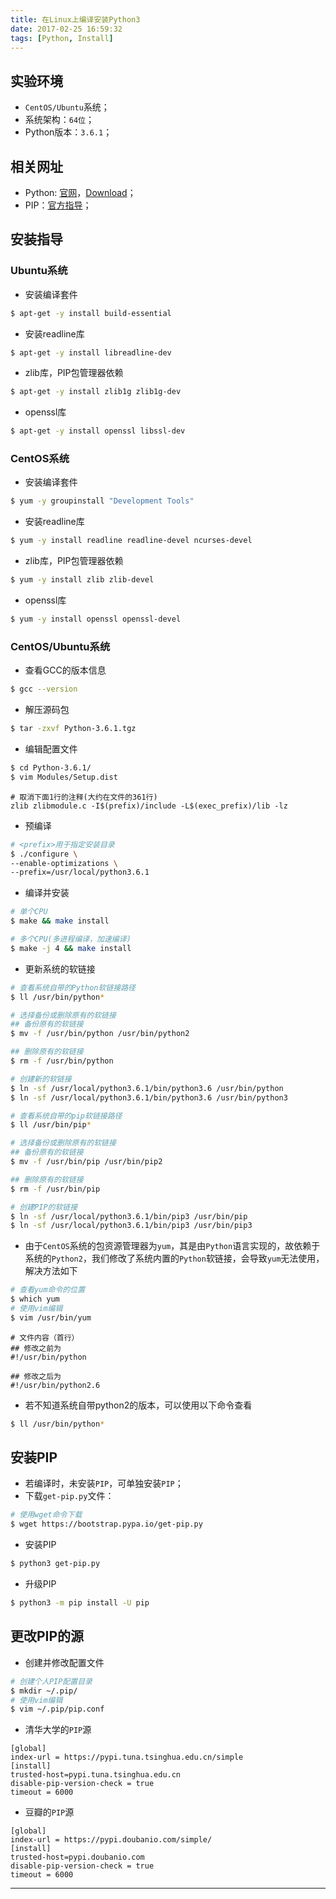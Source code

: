 ```yaml
---
title: 在Linux上编译安装Python3
date: 2017-02-25 16:59:32
tags: [Python, Install]
---
```


## 实验环境
+ `CentOS/Ubuntu`系统；
+ 系统架构：`64位`；
+ Python版本：`3.6.1`；

## 相关网址
+ Python: [官网](https://www.python.org/)，[Download](https://www.python.org/downloads/source/)；
+ PIP：[官方指导](https://pip.pypa.io/en/latest/installing/)；

<!-- more -->

## 安装指导
### Ubuntu系统
+ 安装编译套件

```bash
$ apt-get -y install build-essential
```

+ 安装readline库

```bash
$ apt-get -y install libreadline-dev
```

+ zlib库，PIP包管理器依赖

```bash
$ apt-get -y install zlib1g zlib1g-dev
```

+ openssl库

```bash
$ apt-get -y install openssl libssl-dev
```

### CentOS系统
+ 安装编译套件

```bash
$ yum -y groupinstall "Development Tools"
```
+ 安装readline库

```bash
$ yum -y install readline readline-devel ncurses-devel
```
+ zlib库，PIP包管理器依赖

```bash
$ yum -y install zlib zlib-devel
```
+ openssl库

```bash
$ yum -y install openssl openssl-devel
```

### CentOS/Ubuntu系统
+ 查看GCC的版本信息

```bash
$ gcc --version
```
+ 解压源码包

```bash
$ tar -zxvf Python-3.6.1.tgz
```

+ 编辑配置文件

```bash
$ cd Python-3.6.1/
$ vim Modules/Setup.dist
```

```text
# 取消下面1行的注释(大约在文件的361行)
zlib zlibmodule.c -I$(prefix)/include -L$(exec_prefix)/lib -lz
```

+ 预编译

```bash
# <prefix>用于指定安装目录
$ ./configure \
--enable-optimizations \
--prefix=/usr/local/python3.6.1
```

+ 编译并安装

```bash
# 单个CPU
$ make && make install

# 多个CPU(多进程编译，加速编译)
$ make -j 4 && make install
```

+ 更新系统的软链接

```bash
# 查看系统自带的Python软链接路径
$ ll /usr/bin/python*

# 选择备份或删除原有的软链接
## 备份原有的软链接
$ mv -f /usr/bin/python /usr/bin/python2

## 删除原有的软链接
$ rm -f /usr/bin/python

# 创建新的软链接
$ ln -sf /usr/local/python3.6.1/bin/python3.6 /usr/bin/python
$ ln -sf /usr/local/python3.6.1/bin/python3.6 /usr/bin/python3

# 查看系统自带的pip软链接路径
$ ll /usr/bin/pip*

# 选择备份或删除原有的软链接
## 备份原有的软链接
$ mv -f /usr/bin/pip /usr/bin/pip2

## 删除原有的软链接
$ rm -f /usr/bin/pip

# 创建PIP的软链接
$ ln -sf /usr/local/python3.6.1/bin/pip3 /usr/bin/pip
$ ln -sf /usr/local/python3.6.1/bin/pip3 /usr/bin/pip3
```
+ 由于`CentOS`系统的包资源管理器为`yum`，其是由`Python`语言实现的，故依赖于系统的`Python2`，我们修改了系统内置的`Python`软链接，会导致`yum`无法使用，解决方法如下

```bash
# 查看yum命令的位置
$ which yum
# 使用vim编辑
$ vim /usr/bin/yum
```

```text
# 文件内容（首行）
## 修改之前为
#!/usr/bin/python

## 修改之后为
#!/usr/bin/python2.6
```

+ 若不知道系统自带python2的版本，可以使用以下命令查看

```bash
$ ll /usr/bin/python*
```

## 安装PIP
+ 若编译时，未安装`PIP`，可单独安装`PIP`；
+ 下载`get-pip.py`文件：

```bash
# 使用wget命令下载
$ wget https://bootstrap.pypa.io/get-pip.py
```

+ 安装PIP

```bash
$ python3 get-pip.py
```

+ 升级PIP

```bash
$ python3 -m pip install -U pip
```

## 更改PIP的源

+ 创建并修改配置文件

```bash
# 创建个人PIP配置目录
$ mkdir ~/.pip/
# 使用vim编辑
$ vim ~/.pip/pip.conf
```

+ 清华大学的`PIP`源

```text
[global]
index-url = https://pypi.tuna.tsinghua.edu.cn/simple
[install]
trusted-host=pypi.tuna.tsinghua.edu.cn
disable-pip-version-check = true
timeout = 6000
```

+ 豆瓣的`PIP`源

```text
[global]
index-url = https://pypi.doubanio.com/simple/
[install]
trusted-host=pypi.doubanio.com
disable-pip-version-check = true
timeout = 6000
```

***
